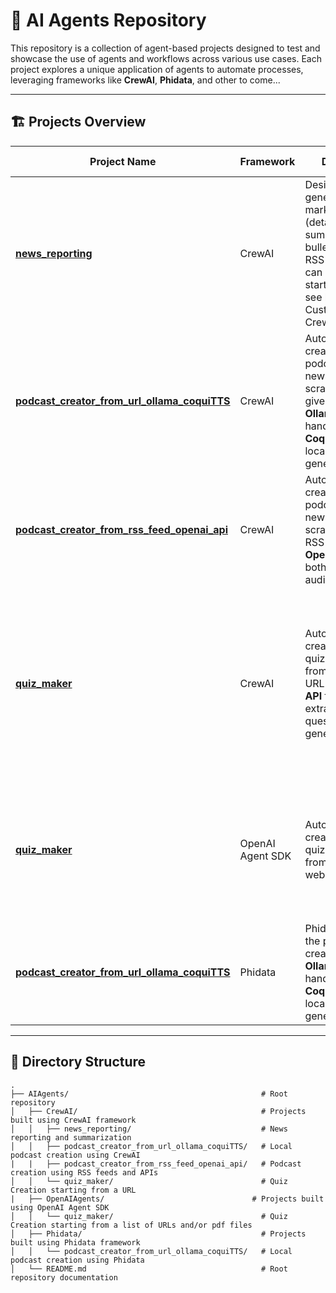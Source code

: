 # 🤖 AI Agents Repository

This repository is a collection of agent-based projects designed to test and showcase the use of agents and workflows across various use cases. Each project explores a unique application of agents to automate processes, leveraging frameworks like **CrewAI**, **Phidata**, and other to come...

---

## 🏗️ Projects Overview

| Project Name                                  | Framework  | Description                                                                                                                                  | Local Setup | API-Based | Outputs                                                                                                                                          |
|----------------------------------------------|------------|----------------------------------------------------------------------------------------------------------------------------------------------|-------------|-----------|--------------------------------------------------------------------------------------------------------------------------------------------------|
| **[news_reporting](https://github.com/enricollen/AIAgents/tree/main/crewAI/news_reporting)**      | CrewAI     | Designed for generating markdown reports (detailed summaries and bullet points) from RSS feed URL. It can be useful for starting out and to see how to use Custom Tools with CrewAI.              | ❌           | ✅         | Markdown report (`.md`)                                                                                                       |
| **[podcast_creator_from_url_ollama_coquiTTS](https://github.com/enricollen/AIAgents/tree/main/crewAI/podcast_creator_from_url_ollama_coquiTTS)** | CrewAI    | Automates the creation of podcasts from news content scraped from a given URL. Uses **Ollama** for LLM handling and **Coqui TTS** for local audio generation. | ✅           | ❌         | Summarized news content (`.txt`), Podcast audio (`.mp3`)                                                                                         |
| **[podcast_creator_from_rss_feed_openai_api](https://github.com/enricollen/AIAgents/tree/main/crewAI/podcast_creator_from_rss_feed_openai_api)** | CrewAI     | Automates the creation of podcasts from news content scraped from an RSS feed. Uses **OpenAI API** for both textual and audio parts.                              | ❌           | ✅         | Summarized news content (`.txt`), Podcast audio (`.mp3`)   |
| **[quiz_maker](https://github.com/enricollen/AIAgents/tree/main/crewAI/quiz_maker)** | CrewAI     | Automates the creation of quizzes starting from a web page URL. Uses **OpenAI API** for topic extraction and questions/answers generation.                              | ❌           | ✅         | Generate as many quizzes (`.json`) (each containing a question and possible answers) as there are distinct topics found within the URL page.    |
| **[quiz_maker](https://github.com/enricollen/AIAgents/tree/main/openAIAgents/quiz_maker)** | OpenAI Agent SDK     | Automates the creation of quizzes starting from pdfs and/or web pages. | ❌           | ✅         | Generates one quiz (`.json`) (each containing a question and possible answers) per pdf/web page.    |
| **[podcast_creator_from_url_ollama_coquiTTS](https://github.com/enricollen/AIAgents/tree/main/phidata/podcast_creator_from_url_ollama_coquiTTS)**| Phidata    | Phidata version of the podcast creator. Uses **Ollama** for LLM handling and **Coqui TTS** for local audio generation.                                       | ✅           | ❌         | Summarized news content (`.txt`), Podcast audio (`.mp3`)                                                                                           |                                                                     |

---
## 📁 Directory Structure

```plaintext
.
├── AIAgents/                                           # Root repository
│   ├── CrewAI/                                         # Projects built using CrewAI framework
│   │   ├── news_reporting/                             # News reporting and summarization
│   │   ├── podcast_creator_from_url_ollama_coquiTTS/   # Local podcast creation using CrewAI
|   |   ├── podcast_creator_from_rss_feed_openai_api/   # Podcast creation using RSS feeds and APIs
│   │   └── quiz_maker/                                 # Quiz Creation starting from a URL
|   ├── OpenAIAgents/                                 # Projects built using OpenAI Agent SDK
│   │   └── quiz_maker/                                 # Quiz Creation starting from a list of URLs and/or pdf files
│   ├── Phidata/                                        # Projects built using Phidata framework
│   │   └── podcast_creator_from_url_ollama_coquiTTS/   # Local podcast creation using Phidata
│   └── README.md                                       # Root repository documentation
```
